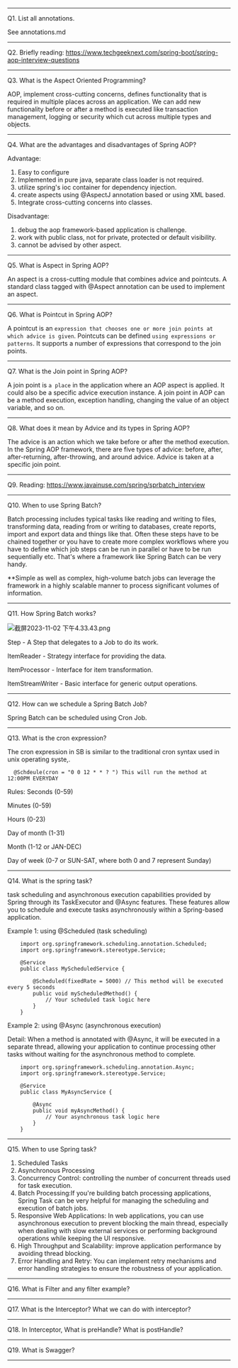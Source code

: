 *********************************
Q1. List all annotations.

See annotations.md
*********************************
Q2. Briefly reading: https://www.techgeeknext.com/spring-boot/spring-aop-interview-questions
*********************************
Q3. What is the Aspect Oriented Programming?

AOP, implement cross-cutting concerns, defines functionality that is required in multiple places across an application. 
We can add new functionality before or after a method is executed like transaction management, logging or security which cut across
multiple types and objects. 
*********************************
Q4. What are the advantages and disadvantages of Spring AOP? 

Advantage: 
1. Easy to configure
2. Implemented in pure java, separate class loader is not required. 
3. utilize spring's ioc container for dependency injection.
4. create aspects using @AspectJ annotation based or using XML based. 
5. Integrate cross-cutting concerns into classes. 

Disadvantage: 
1. debug the aop framework-based application is challenge.
2. work with public class, not for private, protected or default visibility.
3. cannot be advised by other aspect. 
*********************************
Q5. What is Aspect in Spring AOP? 

An aspect is a cross-cutting module that combines advice and pointcuts. 
A standard class tagged with @Aspect annotation can be used to implement an aspect. 
*********************************
Q6. What is Pointcut in Spring AOP? 

A pointcut is an `expression that chooses one or more join points at which advice is given`. 
Pointcuts can be defined `using expressions or patterns`. 
It supports a number of expressions that correspond to the join points.
*********************************
Q7. What is the Join point in Spring AOP?

A join point is `a place` in the application where an AOP aspect is applied. 
It could also be a specific advice execution instance. 
A join point in AOP can be a method execution, exception handling, changing the value of an object variable, and so on.
*********************************
Q8. What does it mean by Advice and its types in Spring AOP?

The advice is an action which we take before or after the method execution. 
In the Spring AOP framework, there are five types of advice: 
before, after, after-returning, after-throwing, and around advice. 
Advice is taken at a specific join point.
*********************************
Q9. Reading: https://www.javainuse.com/spring/sprbatch_interview
*********************************
Q10. When to use Spring Batch?

Batch processing includes typical tasks like reading and writing to files, transforming data, reading from or writing to databases, create reports, import and export data and things like that. 
Often these steps have to be chained together or you have to create more complex workflows where you have to define which job steps can be run in parallel or have to be run sequentially etc. 
That's where a framework like Spring Batch can be very handy.

**Simple as well as complex, high-volume batch jobs can leverage the framework in a highly scalable manner to process significant volumes of information.
*********************************
Q11. How Spring Batch works?

![截屏2023-11-02 下午4.33.43.png](..%2F..%2F..%2F..%2F..%2F..%2Fvar%2Ffolders%2Fmg%2F300w9_715tq2r9y3178_jc8m0000gn%2FT%2FTemporaryItems%2FNSIRD_screencaptureui_3QQjZC%2F%E6%88%AA%E5%B1%8F2023-11-02%20%E4%B8%8B%E5%8D%884.33.43.png)


Step - A Step that delegates to a Job to do its work.

ItemReader - Strategy interface for providing the data.

ItemProcessor - Interface for item transformation.

ItemStreamWriter - Basic interface for generic output operations.
*********************************
Q12. How can we schedule a Spring Batch Job?

Spring Batch can be scheduled using Cron Job.
*********************************
Q13. What is the cron expression?

The cron expression in SB is similar to the traditional cron syntax used in unix operating syste,.

      @Schdeule(cron = "0 0 12 * * ? ") This will run the method at 12:00PM EVERYDAY

Rules:
Seconds (0-59)

Minutes (0-59)

Hours (0-23)

Day of month (1-31)

Month (1-12 or JAN-DEC)

Day of week (0-7 or SUN-SAT, where both 0 and 7 represent Sunday)
*********************************
Q14. What is the spring task?


task scheduling and asynchronous execution capabilities provided by Spring through its TaskExecutor and @Async features. 
These features allow you to schedule and execute tasks asynchronously within a Spring-based application.

Example 1: using @Scheduled (task scheduling)

        import org.springframework.scheduling.annotation.Scheduled;
        import org.springframework.stereotype.Service;

        @Service
        public class MyScheduledService {

            @Scheduled(fixedRate = 5000) // This method will be executed every 5 seconds
            public void myScheduledMethod() {
                // Your scheduled task logic here
            }
        }

Example 2: using @Async (asynchronous execution)

Detail: When a method is annotated with @Async, it will be executed in a separate thread, 
allowing your application to continue processing other tasks without waiting for the asynchronous method to complete.

        import org.springframework.scheduling.annotation.Async;
        import org.springframework.stereotype.Service;

        @Service
        public class MyAsyncService {

            @Async
            public void myAsyncMethod() {
                // Your asynchronous task logic here
            }
        }
*********************************
Q15. When to use Spring task?

1. Scheduled Tasks
2. Asynchronous Processing
3. Concurrency Control: controlling the number of concurrent threads used for task execution.
4. Batch Processing:If you're building batch processing applications, Spring Task can be very helpful for managing the scheduling and execution of batch jobs.
5. Responsive Web Applications: In web applications, you can use asynchronous execution to prevent blocking the main thread, especially when dealing with slow external services or performing background operations while keeping the UI responsive.
6. High Throughput and Scalability: improve application performance by avoiding thread blocking. 
7. Error Handling and Retry: You can implement retry mechanisms and error handling strategies to ensure the robustness of your application.
*********************************
Q16. What is Filter and any filter example?


*********************************
Q17. What is the Interceptor? What we can do with interceptor?
*********************************
Q18. In Interceptor, What is preHandle? What is postHandle?
*********************************
Q19. What is Swagger?
*********************************


